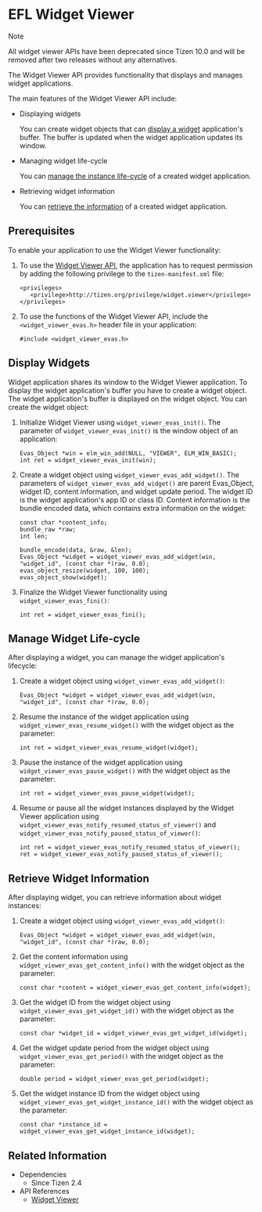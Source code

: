 # EFL Widget Viewer

> [!NOTE]
> All widget viewer APIs have been deprecated since Tizen 10.0 and will be removed after two releases without any alternatives.


The Widget Viewer API provides functionality that displays and manages widget applications.

The main features of the Widget Viewer API include:

- Displaying widgets

  You can create widget objects that can [display a widget](#display) application's buffer. The buffer is updated when the widget application updates its window.

- Managing widget life-cycle

  You can [manage the instance life-cycle](#manage_life-cycle) of a created widget application.

- Retrieving widget information

  You can [retrieve the information](#retrieve_information) of a created widget application.



## Prerequisites

To enable your application to use the Widget Viewer functionality:

1.  To use the [Widget Viewer API](../../api/common/latest/group__CAPI__WIDGET__VIEWER__EVAS__MODULE.html), the application has to request permission by adding the following privilege to the `tizen-manifest.xml` file:

    ```
    <privileges>
       <privilege>http://tizen.org/privilege/widget.viewer</privilege>
    </privileges>
    ```

2.  To use the functions of the Widget Viewer API, include the `<widget_viewer_evas.h>` header file in your application:

    ```
    #include <widget_viewer_evas.h>
    ```

<a name="display"></a>
## Display Widgets

Widget application shares its window to the Widget Viewer application. To display the widget application's buffer you have to create a widget object. The widget application's buffer is displayed on the widget object. You can create the widget object:

1. Initialize Widget Viewer using `widget_viewer_evas_init()`. The parameter of `widget_viewer_evas_init()` is the window object of an application:

   ```
   Evas_Object *win = elm_win_add(NULL, "VIEWER", ELM_WIN_BASIC);
   int ret = widget_viewer_evas_init(win);
   ```

2. Create a widget object using `widget_viewer_evas_add_widget()`. The parameters of `widget_viewer_evas_add_widget()` are parent Evas_Object, widget ID, content information, and widget update period. The widget ID is the widget application's app ID or class ID. Content information is the bundle encoded data, which contains extra information on the widget:

   ```
   const char *content_info;
   bundle_raw *raw;
   int len;

   bundle_encode(data, &raw, &len);
   Evas_Object *widget = widget_viewer_evas_add_widget(win, "widget_id", (const char *)raw, 0.0);
   evas_object_resize(widget, 100, 100);
   evas_object_show(widget);
   ```

3. Finalize the Widget Viewer functionality using `widget_viewer_evas_fini()`:

   ```
   int ret = widget_viewer_evas_fini();
   ```

<a name="manage_life-cycle"></a>
## Manage Widget Life-cycle

After displaying a widget, you can manage the widget application's lifecycle:

1. Create a widget object using `widget_viewer_evas_add_widget()`:

   ```
   Evas_Object *widget = widget_viewer_evas_add_widget(win, "widget_id", (const char *)raw, 0.0);
   ```

2. Resume the instance of the widget application using `widget_viewer_evas_resume_widget()` with the widget object as the parameter:

   ```
   int ret = widget_viewer_evas_resume_widget(widget);
   ```

3. Pause the instance of the widget application using `widget_viewer_evas_pause_widget()` with the widget object as the parameter:

   ```
   int ret = widget_viewer_evas_pause_widget(widget);
   ```

4. Resume or pause all the widget instances displayed by the Widget Viewer application using `widget_viewer_evas_notify_resumed_status_of_viewer()` and `widget_viewer_evas_notify_paused_status_of_viewer()`:

   ```
   int ret = widget_viewer_evas_notify_resumed_status_of_viewer();
   ret = widget_viewer_evas_notify_paused_status_of_viewer();
   ```

<a name="retrieve_information"></a>
## Retrieve Widget Information

After displaying widget, you can retrieve information about widget instances:

1. Create a widget object using `widget_viewer_evas_add_widget()`:

   ```
   Evas_Object *widget = widget_viewer_evas_add_widget(win, "widget_id", (const char *)raw, 0.0);
   ```

2. Get the content information using `widget_viewer_evas_get_content_info()` with the widget object as the parameter:

   ```
   const char *content = widget_viewer_evas_get_content_info(widget);
   ```

3. Get the widget ID from the widget object using `widget_viewer_evas_get_widget_id()` with the widget object as the parameter:

   ```
   const char *widget_id = widget_viewer_evas_get_widget_id(widget);
   ```

4. Get the widget update period from the widget object using `widget_viewer_evas_get_period()` with the widget object as the parameter:

   ```
   double period = widget_viewer_evas_get_period(widget);
   ```

5. Get the widget instance ID from the widget object using `widget_viewer_evas_get_widget_instance_id()` with the widget object as the parameter:

   ```
   const char *instance_id = widget_viewer_evas_get_widget_instance_id(widget);
   ```

## Related Information
- Dependencies
  - Since Tizen 2.4
- API References
  - [Widget Viewer](../../api/common/latest/group__CAPI__WIDGET__VIEWER__EVAS__MODULE.html)
